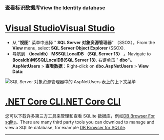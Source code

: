 ### <a name="view-the-identity-database"></a><span data-ttu-id="6e9e1-101">查看标识数据库</span><span class="sxs-lookup"><span data-stu-id="6e9e1-101">View the Identity database</span></span>

# <a name="visual-studio"></a>[<span data-ttu-id="6e9e1-102">Visual Studio</span><span class="sxs-lookup"><span data-stu-id="6e9e1-102">Visual Studio</span></span>](#tab/visual-studio) 

* <span data-ttu-id="6e9e1-103">从 "**视图**" 菜单中选择 " **SQL Server 对象资源管理器**" （SSOX）。</span><span class="sxs-lookup"><span data-stu-id="6e9e1-103">From the **View** menu, select **SQL Server Object Explorer** (SSOX).</span></span>
* <span data-ttu-id="6e9e1-104">导航到 **（localdb） MSSQLLocalDB （SQL Server 13）** 。</span><span class="sxs-lookup"><span data-stu-id="6e9e1-104">Navigate to **(localdb)MSSQLLocalDB(SQL Server 13)**.</span></span> <span data-ttu-id="6e9e1-105">右键单击 " **dbo"。AspNetUsers** > **查看数据**：</span><span class="sxs-lookup"><span data-stu-id="6e9e1-105">Right-click on **dbo.AspNetUsers** > **View Data**:</span></span>

![SQL Server 对象资源管理器中的 AspNetUsers 表上的上下文菜单](~/security/authentication/accconfirm/_static/ssox.png)

# <a name="net-core-cli"></a>[<span data-ttu-id="6e9e1-107">.NET Core CLI</span><span class="sxs-lookup"><span data-stu-id="6e9e1-107">.NET Core CLI</span></span>](#tab/netcore-cli)

<span data-ttu-id="6e9e1-108">您可以下载许多第三方工具来管理和查看 SQLite 数据库，例如[DB Browser For sqlite](https://sqlitebrowser.org/)。</span><span class="sxs-lookup"><span data-stu-id="6e9e1-108">There are many third party tools you can download to manage and view a SQLite database, for example [DB Browser for SQLite](https://sqlitebrowser.org/).</span></span>

---